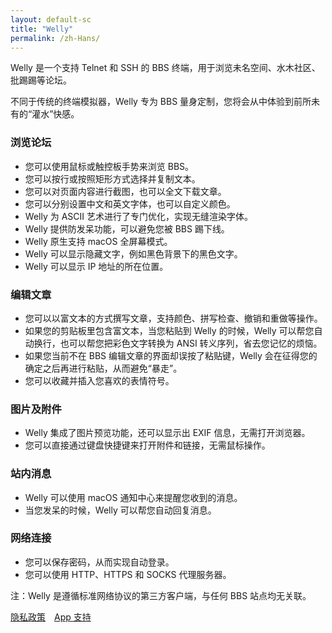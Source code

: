 ```yaml
---
layout: default-sc
title: "Welly"
permalink: /zh-Hans/
---
```


Welly 是一个支持 Telnet 和 SSH 的 BBS 终端，用于浏览未名空间、水木社区、批踢踢等论坛。

不同于传统的终端模拟器，Welly 专为 BBS 量身定制，您将会从中体验到前所未有的“灌水”快感。

### 浏览论坛

- 您可以使用鼠标或触控板手势来浏览 BBS。
- 您可以按行或按照矩形方式选择并复制文本。
- 您可以对页面内容进行截图，也可以全文下载文章。
- 您可以分别设置中文和英文字体，也可以自定义颜色。
- Welly 为 ASCII 艺术进行了专门优化，实现无缝渲染字体。
- Welly 提供防发呆功能，可以避免您被 BBS 踢下线。
- Welly 原生支持 macOS 全屏幕模式。
- Welly 可以显示隐藏文字，例如黑色背景下的黑色文字。
- Welly 可以显示 IP 地址的所在位置。

### 编辑文章

- 您可以以富文本的方式撰写文章，支持颜色、拼写检查、撤销和重做等操作。
- 如果您的剪贴板里包含富文本，当您粘贴到 Welly 的时候，Welly 可以帮您自动换行，也可以帮您把彩色文字转换为 ANSI 转义序列，省去您记忆的烦恼。
- 如果您当前不在 BBS 编辑文章的界面却误按了粘贴键，Welly 会在征得您的确定之后再进行粘贴，从而避免“暴走”。
- 您可以收藏并插入您喜欢的表情符号。

### 图片及附件

- Welly 集成了图片预览功能，还可以显示出 EXIF 信息，无需打开浏览器。
- 您可以直接通过键盘快捷键来打开附件和链接，无需鼠标操作。

### 站内消息

- Welly 可以使用 macOS 通知中心来提醒您收到的消息。
- 当您发呆的时候，Welly 可以帮您自动回复消息。

### 网络连接

- 您可以保存密码，从而实现自动登录。
- 您可以使用 HTTP、HTTPS 和 SOCKS 代理服务器。

注：Welly 是遵循标准网络协议的第三方客户端，与任何 BBS 站点均无关联。

[隐私政策](https://wellybbs.com/privacy)&emsp;[App 支持](https://wellybbs.com/support)
